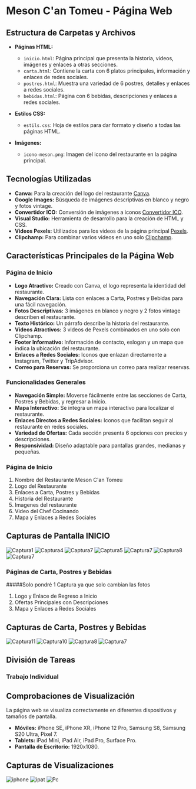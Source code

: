 # Meson C'an Tomeu - Página Web

## Estructura de Carpetas y Archivos

- **Páginas HTML:**
  - `inicio.html`: Página principal que presenta la historia, videos, imágenes y enlaces a otras secciones.
  - `carta.html`: Contiene la carta con 6 platos principales, información y enlaces de redes sociales.
  - `postres.html`: Muestra una variedad de 6 postres, detalles y enlaces a redes sociales.
  - `bebidas.html`: Página con 6 bebidas, descripciones y enlaces a redes sociales.

- **Estilos CSS:**
  - `estils.css`: Hoja de estilos para dar formato y diseño a todas las páginas HTML.

- **Imágenes:**
  - `icono-meson.png`: Imagen del icono del restaurante en la página principal.

## Tecnologías Utilizadas

- **Canva:** Para la creación del logo del restaurante [Canva](https://www.canva.com/es_es/crear/videos-con-fotos/).
- **Google Images:** Búsqueda de imágenes descriptivas en blanco y negro y fotos vintage.
- **Convertidor ICO:** Conversión de imágenes a iconos [Convertidor ICO](https://imagen.online-convert.com/es/convertir-a-ico).
- **Visual Studio:** Herramienta de desarrollo para la creación de HTML y CSS.
- **Videos Pexels:** Utilizados para los videos de la página principal [Pexels](https://www.pexels.com/).
- **Clipchamp:** Para combinar varios videos en uno solo [Clipchamp](https://app.clipchamp.com/).

## Características Principales de la Página Web

### Página de Inicio

- **Logo Atractivo:** Creado con Canva, el logo representa la identidad del restaurante.
- **Navegación Clara:** Lista con enlaces a Carta, Postres y Bebidas para una fácil navegación.
- **Fotos Descriptivas:** 3 imágenes en blanco y negro y 2 fotos vintage describen el restaurante.
- **Texto Histórico:** Un párrafo describe la historia del restaurante.
- **Videos Atractivos:** 3 videos de Pexels combinados en uno solo con Clipchamp.
- **Footer Informativo:** Información de contacto, eslogan y un mapa que indica la ubicación del restaurante.
- **Enlaces a Redes Sociales:** Iconos que enlazan directamente a Instagram, Twitter y TripAdvisor.
- **Correo para Reservas:** Se proporciona un correo para realizar reservas.

### Funcionalidades Generales

- **Navegación Simple:** Moverse fácilmente entre las secciones de Carta, Postres y Bebidas, y regresar a Inicio.
- **Mapa Interactivo:** Se integra un mapa interactivo para localizar el restaurante.
- **Enlaces Directos a Redes Sociales:** Iconos que facilitan seguir al restaurante en redes sociales.
- **Variedad de Ofertas:** Cada sección presenta 6 opciones con precios y descripciones.
- **Responsividad:** Diseño adaptable para pantallas grandes, medianas y pequeñas.



### Página de Inicio

1. Nombre del Restaurante  Meson C'an Tomeu
2. Logo del Restaurante
3. Enlaces a Carta, Postres y Bebidas
3. Historia del Restaurante
4. Imagenes del restaurante
5. Video del Chef Cocinando
5. Mapa y Enlaces a Redes Sociales

## Capturas de Pantalla INICIO
![Captura1](<capturas readme/1.PNG>)
![Captura4](<capturas readme/4.PNG>)
![Captura7](<capturas readme/texto.PNG>)
![Captura5](<capturas readme/5.PNG>)
![Captura7](<capturas readme/texto2.PNG>)
![Captura8](<capturas readme/8.PNG>)
![Captura7](<capturas readme/7.PNG>)


### Páginas de Carta, Postres y Bebidas
#####Solo pondré 1 Captura ya que solo cambian las fotos

1. Logo y Enlace de Regreso a Inicio
2. Ofertas Principales con Descripciones
3. Mapa y Enlaces a Redes Sociales

## Capturas de Carta, Postres y Bebidas
![Captura11](<capturas readme/11.PNG>)
![Captura10](<capturas readme/10.PNG>)
![Captura8](<capturas readme/8.PNG>)
![Captura7](<capturas readme/7.PNG>)

## División de Tareas

### Trabajo Individual



## Comprobaciones de Visualización
La página web se visualiza correctamente en diferentes dispositivos y tamaños de pantalla.

- **Móviles:** iPhone SE, iPhone XR, iPhone 12 Pro, Samsung S8, Samsung S20 Ultra, Pixel 7.
- **Tablets:** iPad Mini, iPad Air, iPad Pro, Surface Pro.
- **Pantalla de Escritorio:** 1920x1080.

## Capturas de Visualizaciones
![iphone](<capturas readme/iphone.PNG>)
![ipat](<capturas readme/IPAD.PNG>)
![Pc](<capturas readme/Escritorio.PNG>)